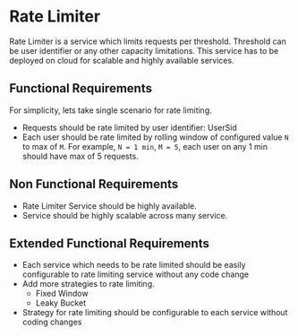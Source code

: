 # Rate Limiter

Rate Limiter is a service which limits requests per threshold. Threshold can be user identifier or any other capacity limitations. 
This service has to be deployed on cloud for scalable and highly available services.

## Functional Requirements

For simplicity, lets take single scenario for rate limiting.

- Requests should be rate limited by user identifier: UserSid
- Each user should be rate limited by rolling window of configured value `N` to max of `M`. For example, `N = 1 min`, `M = 5`, each user on any 1 min should have max of 5 requests.

## Non Functional Requirements

- Rate Limiter Service should be highly available. 
- Service should be highly scalable across many service.


## Extended Functional Requirements

- Each service which needs to be rate limited should be easily configurable to rate limiting service without any code change
- Add more strategies to rate limiting.
  - Fixed Window
  - Leaky Bucket
- Strategy for rate limiting should be configurable to each service without coding changes





